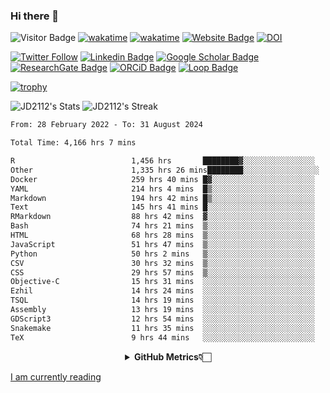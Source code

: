 ### Hi there 👋
![Visitor Badge](https://visitor-badge.laobi.icu/badge?page_id=JD2112.JD2112)
[![wakatime](https://github.com/JD2112/JD2112/actions/workflows/waka-readme.yml/badge.svg)](https://github.com/JD2112/JD2112/actions/workflows/waka-readme.yml)
[![wakatime](https://wakatime.com/badge/user/fe95275f-909a-4147-a45d-624981173898.svg)](https://wakatime.com/@fe95275f-909a-4147-a45d-624981173898)
[![Website Badge](https://img.shields.io/badge/website-informational?style=flat-square)](http://jyotirmoydas.netlify.app)
[![DOI](https://zenodo.org/badge/668165851.svg)](https://zenodo.org/doi/10.5281/zenodo.11104069)

[![Twitter Follow](https://img.shields.io/twitter/follow/jyotirmoy21?style=social)](https://twitter.com/jyotirmoy21)
[![Linkedin Badge](https://img.shields.io/badge/-jyotirmoy-blue?style=plastic&logo=Linkedin&logoColor=white&link=https://www.linkedin.com/in/dasjyotirmoy/)](https://www.linkedin.com/in/dasjyotirmoy/)
[![Google Scholar Badge](https://img.shields.io/badge/-jyotirmoy-blue?style=plastic&logo=GoogleScholar&logoColor=white&link=https://scholar.google.se/citations?user=IMBYOv8AAAAJ&hl=en)](https://scholar.google.se/citations?user=IMBYOv8AAAAJ&hl=en)
[![ResearchGate Badge](https://img.shields.io/badge/-jyotirmoy-cyan?style=plastic&logo=ResearchGate&logoColor=white&link=https://www.researchgate.net/profile/Jyotirmoy-Das-3)](https://www.researchgate.net/profile/Jyotirmoy-Das-3)
[![ORCiD Badge](https://img.shields.io/badge/-jyotirmoy-green?style=plastic&logo=orcid&logoColor=white&link=https://orcid.org/0000-0002-5649-4658)](https://orcid.org/0000-0002-5649-4658)
[![Loop Badge](https://img.shields.io/badge/-jyotirmoy-orange?style=plastic&logo=Loop&logoColor=white&link=https://loop.frontiersin.org/people/1519976/overview)](https://loop.frontiersin.org/people/1519976/overview)

[![trophy](https://github-profile-trophy.vercel.app/?username=JD2112)](https://github.com/ryo-ma/github-profile-trophy)

<!--
**JD2112/JD2112** is a ✨ _special_ ✨ repository because its `README.md` (this file) appears on your GitHub profile.

Here are some ideas to get you started:

- 🔭 I’m currently working on ...
- 🌱 I’m currently learning ...
- 👯 I’m looking to collaborate on ...
- 🤔 I’m looking for help with ...
- 💬 Ask me about ...
- 📫 How to reach me: ...
- 😄 Pronouns: ...
- ⚡ Fun fact: ...
![JD2112's Top Languages](https://github-readme-stats.vercel.app/api/top-langs/?username=JD2112&theme=vue-dark&show_icons=true&hide_border=true&layout=compact)
-->
![JD2112's Stats](https://github-readme-stats.vercel.app/api?username=JD2112&theme=vue-dark&show_icons=true&hide_border=true&count_private=true)
![JD2112's Streak](https://github-readme-streak-stats.herokuapp.com/?user=JD2112&theme=vue-dark&hide_border=true)





<!--START_SECTION:waka-->

```txt
From: 28 February 2022 - To: 31 August 2024

Total Time: 4,166 hrs 7 mins

R                          1,456 hrs       ████████▓░░░░░░░░░░░░░░░░   34.95 %
Other                      1,335 hrs 26 mins████████░░░░░░░░░░░░░░░░░   32.05 %
Docker                     259 hrs 40 mins █▓░░░░░░░░░░░░░░░░░░░░░░░   06.23 %
YAML                       214 hrs 4 mins  █▒░░░░░░░░░░░░░░░░░░░░░░░   05.14 %
Markdown                   194 hrs 42 mins █▒░░░░░░░░░░░░░░░░░░░░░░░   04.67 %
Text                       145 hrs 41 mins █░░░░░░░░░░░░░░░░░░░░░░░░   03.50 %
RMarkdown                  88 hrs 42 mins  ▓░░░░░░░░░░░░░░░░░░░░░░░░   02.13 %
Bash                       74 hrs 21 mins  ▒░░░░░░░░░░░░░░░░░░░░░░░░   01.78 %
HTML                       68 hrs 28 mins  ▒░░░░░░░░░░░░░░░░░░░░░░░░   01.64 %
JavaScript                 51 hrs 47 mins  ▒░░░░░░░░░░░░░░░░░░░░░░░░   01.24 %
Python                     50 hrs 2 mins   ▒░░░░░░░░░░░░░░░░░░░░░░░░   01.20 %
CSV                        30 hrs 32 mins  ▒░░░░░░░░░░░░░░░░░░░░░░░░   00.73 %
CSS                        29 hrs 57 mins  ▒░░░░░░░░░░░░░░░░░░░░░░░░   00.72 %
Objective-C                15 hrs 31 mins  ░░░░░░░░░░░░░░░░░░░░░░░░░   00.37 %
Ezhil                      14 hrs 24 mins  ░░░░░░░░░░░░░░░░░░░░░░░░░   00.35 %
TSQL                       14 hrs 19 mins  ░░░░░░░░░░░░░░░░░░░░░░░░░   00.34 %
Assembly                   13 hrs 19 mins  ░░░░░░░░░░░░░░░░░░░░░░░░░   00.32 %
GDScript3                  12 hrs 54 mins  ░░░░░░░░░░░░░░░░░░░░░░░░░   00.31 %
Snakemake                  11 hrs 35 mins  ░░░░░░░░░░░░░░░░░░░░░░░░░   00.28 %
TeX                        9 hrs 44 mins   ░░░░░░░░░░░░░░░░░░░░░░░░░   00.23 %
```

<!--END_SECTION:waka-->

<div align="center">
    <details>
        <summary><b>GitHub Metrics👇🏻</b></summary>
    <br>
        
[Get Details](https://metrics.lecoq.io/insights/JD2112)
    </details>
</div>

<a target="_blank" href="https://www.goodreads.com/user/show/21242415-jyotirmoy-das">I am currently reading</a>


